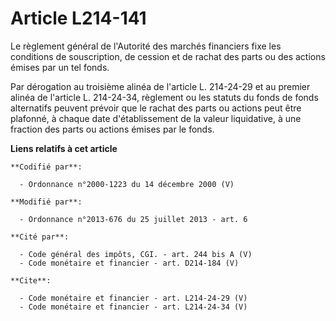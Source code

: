 # Article L214-141

Le règlement général de l'Autorité des marchés financiers fixe les conditions de souscription, de cession et de rachat des
parts ou des actions émises par un tel fonds. 

Par dérogation au troisième alinéa de l'article L. 214-24-29 et au premier alinéa de l'article L. 214-24-34, règlement ou les
statuts du fonds de fonds alternatifs peuvent prévoir que le rachat des parts ou actions peut être plafonné, à chaque date
d'établissement de la valeur liquidative, à une fraction des parts ou actions émises par le fonds.

**Liens relatifs à cet article**

	**Codifié par**:

	  - Ordonnance n°2000-1223 du 14 décembre 2000 (V)

	**Modifié par**:

	  - Ordonnance n°2013-676 du 25 juillet 2013 - art. 6

	**Cité par**:

	  - Code général des impôts, CGI. - art. 244 bis A (V)
	  - Code monétaire et financier - art. D214-184 (V)

	**Cite**:

	  - Code monétaire et financier - art. L214-24-29 (V)
	  - Code monétaire et financier - art. L214-24-34 (V)
